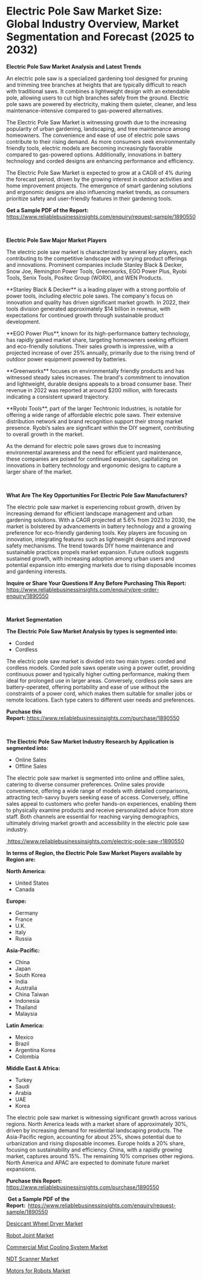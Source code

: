 <p><h1>Electric Pole Saw Market Size: Global Industry Overview, Market Segmentation and Forecast (2025 to 2032)</h1></p><p><strong>Electric Pole Saw Market Analysis and Latest Trends</strong></p>
<p><p>An electric pole saw is a specialized gardening tool designed for pruning and trimming tree branches at heights that are typically difficult to reach with traditional saws. It combines a lightweight design with an extendable pole, allowing users to cut high branches safely from the ground. Electric pole saws are powered by electricity, making them quieter, cleaner, and less maintenance-intensive compared to gas-powered alternatives.</p><p>The Electric Pole Saw Market is witnessing growth due to the increasing popularity of urban gardening, landscaping, and tree maintenance among homeowners. The convenience and ease of use of electric pole saws contribute to their rising demand. As more consumers seek environmentally friendly tools, electric models are becoming increasingly favorable compared to gas-powered options. Additionally, innovations in battery technology and corded designs are enhancing performance and efficiency.</p><p>The Electric Pole Saw Market is expected to grow at a CAGR of 4% during the forecast period, driven by the growing interest in outdoor activities and home improvement projects. The emergence of smart gardening solutions and ergonomic designs are also influencing market trends, as consumers prioritize safety and user-friendly features in their gardening tools.</p></p>
<p><strong>Get a Sample PDF of the Report:&nbsp;</strong> <a href="https://www.reliablebusinessinsights.com/enquiry/request-sample/1890550?utm_campaign=75&utm_medium=2&utm_source=Github&utm_content=ia&utm_term=23022025&utm_id=electric-pole-saw">https://www.reliablebusinessinsights.com/enquiry/request-sample/1890550</a></p>
<p>&nbsp;</p>
<p><strong>Electric Pole Saw Major Market Players</strong></p>
<p><p>The electric pole saw market is characterized by several key players, each contributing to the competitive landscape with varying product offerings and innovations. Prominent companies include Stanley Black & Decker, Snow Joe, Remington Power Tools, Greenworks, EGO Power Plus, Ryobi Tools, Senix Tools, Positec Group (WORX), and WEN Products.</p><p>**Stanley Black & Decker** is a leading player with a strong portfolio of power tools, including electric pole saws. The company's focus on innovation and quality has driven significant market growth. In 2022, their tools division generated approximately $14 billion in revenue, with expectations for continued growth through sustainable product development.</p><p>**EGO Power Plus**, known for its high-performance battery technology, has rapidly gained market share, targeting homeowners seeking efficient and eco-friendly solutions. Their sales growth is impressive, with a projected increase of over 25% annually, primarily due to the rising trend of outdoor power equipment powered by batteries.</p><p>**Greenworks** focuses on environmentally friendly products and has witnessed steady sales increases. The brand's commitment to innovation and lightweight, durable designs appeals to a broad consumer base. Their revenue in 2022 was reported at around $200 million, with forecasts indicating a consistent upward trajectory.</p><p>**Ryobi Tools**, part of the larger Techtronic Industries, is notable for offering a wide range of affordable electric pole saws. Their extensive distribution network and brand recognition support their strong market presence. Ryobi’s sales are significant within the DIY segment, contributing to overall growth in the market.</p><p>As the demand for electric pole saws grows due to increasing environmental awareness and the need for efficient yard maintenance, these companies are poised for continued expansion, capitalizing on innovations in battery technology and ergonomic designs to capture a larger share of the market.</p></p>
<p>&nbsp;</p>
<p><strong>What Are The Key Opportunities For Electric Pole Saw Manufacturers?</strong></p>
<p><p>The electric pole saw market is experiencing robust growth, driven by increasing demand for efficient landscape management and urban gardening solutions. With a CAGR projected at 5.6% from 2023 to 2030, the market is bolstered by advancements in battery technology and a growing preference for eco-friendly gardening tools. Key players are focusing on innovation, integrating features such as lightweight designs and improved safety mechanisms. The trend towards DIY home maintenance and sustainable practices propels market expansion. Future outlook suggests sustained growth, with increasing adoption among urban users and potential expansion into emerging markets due to rising disposable incomes and gardening interests.</p></p>
<p><strong>Inquire or Share Your Questions If Any Before Purchasing This Report:</strong> <a href="https://www.reliablebusinessinsights.com/enquiry/pre-order-enquiry/1890550?utm_campaign=75&utm_medium=2&utm_source=Github&utm_content=ia&utm_term=23022025&utm_id=electric-pole-saw">https://www.reliablebusinessinsights.com/enquiry/pre-order-enquiry/1890550</a></p>
<p>&nbsp;</p>
<p><strong>Market Segmentation</strong></p>
<p><strong>The Electric Pole Saw Market Analysis by types is segmented into:</strong></p>
<p><ul><li>Corded</li><li>Cordless</li></ul></p>
<p><p>The electric pole saw market is divided into two main types: corded and cordless models. Corded pole saws operate using a power outlet, providing continuous power and typically higher cutting performance, making them ideal for prolonged use in larger areas. Conversely, cordless pole saws are battery-operated, offering portability and ease of use without the constraints of a power cord, which makes them suitable for smaller jobs or remote locations. Each type caters to different user needs and preferences.</p></p>
<p><strong>Purchase this Report:&nbsp;</strong><a href="https://www.reliablebusinessinsights.com/purchase/1890550?utm_campaign=75&utm_medium=2&utm_source=Github&utm_content=ia&utm_term=23022025&utm_id=electric-pole-saw">https://www.reliablebusinessinsights.com/purchase/1890550</a></p>
<p>&nbsp;</p>
<p><strong>The Electric Pole Saw Market Industry Research by Application is segmented into:</strong></p>
<p><ul><li>Online Sales</li><li>Offline Sales</li></ul></p>
<p><p>The electric pole saw market is segmented into online and offline sales, catering to diverse consumer preferences. Online sales provide convenience, offering a wide range of models with detailed comparisons, attracting tech-savvy buyers seeking ease of access. Conversely, offline sales appeal to customers who prefer hands-on experiences, enabling them to physically examine products and receive personalized advice from store staff. Both channels are essential for reaching varying demographics, ultimately driving market growth and accessibility in the electric pole saw industry.</p></p>
<p><a href="https://www.reliablebusinessinsights.com/electric-pole-saw-r1890550?utm_campaign=75&utm_medium=2&utm_source=Github&utm_content=ia&utm_term=23022025&utm_id=electric-pole-saw">&nbsp;https://www.reliablebusinessinsights.com/electric-pole-saw-r1890550</a></p>
<p><strong>In terms of Region, the Electric Pole Saw Market Players available by Region are:</strong></p>
<p>
    <p> <strong> North America: </strong>
        <ul>
            <li>United States</li>
            <li>Canada</li>
        </ul>
        </p> 
    <p> <strong> Europe: </strong>
        <ul>
            <li>Germany</li>
            <li>France</li>
            <li>U.K.</li>
            <li>Italy</li>
            <li>Russia</li>
        </ul>
        </p> 
    <p> <strong> Asia-Pacific: </strong>
        <ul>
            <li>China</li>
            <li>Japan</li>
            <li>South Korea</li>
            <li>India</li>
            <li>Australia</li>
            <li>China Taiwan</li>
            <li>Indonesia</li>
            <li>Thailand</li>
            <li>Malaysia</li>
        </ul>
        </p> 
    <p> <strong> Latin America: </strong>
        <ul>
            <li>Mexico</li>
            <li>Brazil</li>
            <li>Argentina Korea</li>
            <li>Colombia</li>
        </ul>
        </p> 
    <p> <strong> Middle East & Africa: </strong>
        <ul>
            <li>Turkey</li>
            <li>Saudi</li>
            <li>Arabia</li>
            <li>UAE</li>
            <li>Korea</li>
        </ul>
    </p>
    </p>
<p><p>The electric pole saw market is witnessing significant growth across various regions. North America leads with a market share of approximately 30%, driven by increasing demand for residential landscaping products. The Asia-Pacific region, accounting for about 25%, shows potential due to urbanization and rising disposable incomes. Europe holds a 20% share, focusing on sustainability and efficiency. China, with a rapidly growing market, captures around 15%. The remaining 10% comprises other regions. North America and APAC are expected to dominate future market expansions.</p></p>
<p><strong>Purchase this Report: </strong><a href="https://www.reliablebusinessinsights.com/purchase/1890550?utm_campaign=75&utm_medium=2&utm_source=Github&utm_content=ia&utm_term=23022025&utm_id=electric-pole-saw">https://www.reliablebusinessinsights.com/purchase/1890550</a></p>
<p>&nbsp;<strong>Get a Sample PDF of the Report:&nbsp;&nbsp;</strong><a href="https://www.reliablebusinessinsights.com/enquiry/request-sample/1890550?utm_campaign=75&utm_medium=2&utm_source=Github&utm_content=ia&utm_term=23022025&utm_id=electric-pole-saw">https://www.reliablebusinessinsights.com/enquiry/request-sample/1890550</a></p>
<p><strong></strong></p>
<p><p><a href="https://github.com/boccalyver5k/Market-Research-Report-List-1/blob/main/desiccant-wheel-dryer-market.md?utm_campaign=75&utm_medium=2&utm_source=Github&utm_content=ia&utm_term=23022025&utm_id=electric-pole-saw">Desiccant Wheel Dryer Market</a></p><p><a href="https://github.com/plawragarile/Market-Research-Report-List-1/blob/main/robot-joint-market.md?utm_campaign=75&utm_medium=2&utm_source=Github&utm_content=ia&utm_term=23022025&utm_id=electric-pole-saw">Robot Joint Market</a></p><p><a href="https://github.com/chadytoungu4/Market-Research-Report-List-1/blob/main/commercial-mist-cooling-system-market.md?utm_campaign=75&utm_medium=2&utm_source=Github&utm_content=ia&utm_term=23022025&utm_id=electric-pole-saw">Commercial Mist Cooling System Market</a></p><p><a href="https://github.com/hamremunazm4/Market-Research-Report-List-1/blob/main/ndt-scanner-market.md?utm_campaign=75&utm_medium=2&utm_source=Github&utm_content=ia&utm_term=23022025&utm_id=electric-pole-saw">NDT Scanner Market</a></p><p><a href="https://github.com/toqiourir/Market-Research-Report-List-1/blob/main/motors-for-robots-market.md?utm_campaign=75&utm_medium=2&utm_source=Github&utm_content=ia&utm_term=23022025&utm_id=electric-pole-saw">Motors for Robots Market</a></p></p>